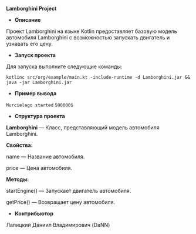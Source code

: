 **Lamborghini Project**

* **Описание**

Проект Lamborghini на языке Kotlin предоставляет базовую модель автомобиля Lamborghini с возможностью запускать двигатель и узнавать его цену.

* **Запуск проекта**

Для запуска выполните следующие команды:

`kotlinc src/org/example/main.kt -include-runtime -d Lamborghini.jar && java -jar Lamborghini.jar`

* **Пример вывода**

`Murcielago started`
`500000$`

* **Структура проекта**

**Lamborghini** — Класс, представляющий модель автомобиля Lamborghini.

**Свойства:**

name — Название автомобиля.

price — Цена автомобиля.

**Методы:**

startEngine() — Запускает двигатель автомобиля.

getPrice() — Возвращает цену автомобиля.

* **Контрибьютор**

Лапицкий Даниил Владимирович (DaNN)
